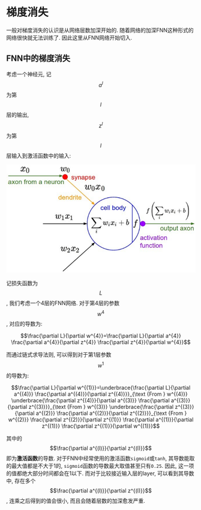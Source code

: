 # 梯度消失

一般对梯度消失的认识是从网络层数加深开始的. 随着网络的加深FNN这种形式的网络很快就无法训练了. 因此这里从FNN网络开始切入.

## FNN中的梯度消失

考虑一个神经元, 记$$a^{l}$$为第$$l$$层的输出, $$z^{l}$$为第$$l$$层输入到激活函数中的输入:

![](img/cell.jpg)

记损失函数为$$L$$, 我们考虑一个4层的FNN网络. 对于第4层的参数$$w^{4}$$, 对应的导数为:

$$\frac{\partial L}{\partial w^{4}}=\frac{\partial L}{\partial a^{4}} \frac{\partial a^{4}}{\partial z^{4}} \frac{\partial z^{4}}{\partial w^{4}}$$

而通过链式求导法则, 可以得到对于第1层参数$$w^{1}$$的导数为:

$$\frac{\partial L}{\partial w^{(1)}}=\underbrace{\frac{\partial L}{\partial a^{(4)}} \frac{\partial a^{(4)}}{\partial z^{(4)}}}_{\text {From } w^{(4)}} \underbrace{\frac{\partial z^{(4)}}{\partial a^{(3)}} \frac{\partial a^{(3)}}{\partial z^{(3)}}}_{\text {From } w^{(3)}} \underbrace{\frac{\partial z^{(3)}}{\partial a^{(2)}} \frac{\partial a^{(2)}}{\partial z^{(2)}}}_{\text {From } w^{(2)}} \frac{\partial z^{(2)}}{\partial z^{(1)}} \frac{\partial a^{(1)}}{\partial z^{(1)}} \frac{\partial z^{(1)}}{\partial w^{(1)}}$$

其中的$$\frac{\partial a^{(l)}}{\partial z^{(l)}}$$即为**激活函数**的导数. 对于FNN中经常使用的激活函数`sigmoid`或`tanh`, 其导数能取的最大值都是不大于1的, `sigmoid`函数的导数最大取值甚至只有`0.25`. 因此, 这一项的值都绝大部分时间都会在1以下. 而对于比较接近输入层的layer, 可以看到其导数中, 存在多个$$\frac{\partial a^{(l)}}{\partial z^{(l)}}$$, 连乘之后得到的值会很小, 而且会随着层数的加深愈发严重.

